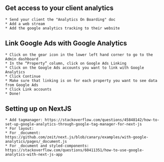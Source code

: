 ## Get access to your client analytics

    * Send your client the "Analytics On Boarding" doc
    * Add a web stream
    * Add the google analytics tracking to their website

## Link Google Ads with Google Analytics

    * Click on the gear icon in the lower left hand corner to go to the Admin dashboard
    * In the “Property” column, click on Google Ads Linking
    * Click on the Google Ads accounts you want to link with Google Analytics
    * Click Continue
    * Make sure that linking is on for each property you want to see data from Google Ads
    * Click Link accounts
    * Done!

## Setting up on NextJS

    * Add tagmanager: https://stackoverflow.com/questions/45848142/how-to-set-up-google-analytics-through-google-tag-manager-for-next-js
    * For layout:
    * For _document: https://github.com/zeit/next.js/blob/canary/examples/with-google-analytics/pages/_document.js
    * For _document and styled-components: https://stackoverflow.com/questions/60411351/how-to-use-google-analytics-with-next-js-app
